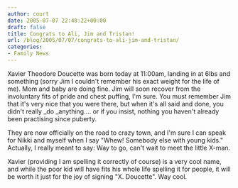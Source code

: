 ```yaml
---
author: court
date: 2005-07-07 22:48:22+00:00
draft: false
title: Congrats to Ali, Jim and Tristan!
url: /blog/2005/07/07/congrats-to-ali-jim-and-tristan/
categories:
- Family News
---
```


Xavier Theodore Doucette was born today at 11:00am, landing in at 6lbs and something (sorry Jim I couldn't remember his exact weight for the life of me).  Mom and baby are doing fine.  Jim will soon recover from the involuntary fits of pride and chest puffing, I'm sure.  You must remember Jim that it's very nice that you were there, but when it's all said and done, you didn't really _do _anything.... or if you insist, nothing you haven't already been practising since puberty.

They are now officially on the road to crazy town, and I'm sure I can speak for Nikki and myself when I say "Whew!  Somebody else with young kids."  Actually, I really meant to say: Way to go, can't wait to meet the little X-man.

Xavier (providing I am spelling it correctly of course) is a very cool name, and while the poor kid will have fits his whole life spelling it for people, it will be worth it just for the joy of signing "X. Doucette".  Way cool.
